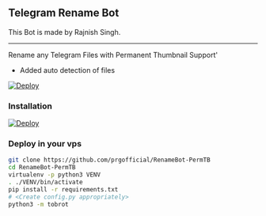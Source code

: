 ## Telegram Rename Bot 

This Bot is made by Rajnish Singh.

---
Rename any Telegram Files with Permanent Thumbnail Support'

* Added auto detection of files

[![Deploy](https://www.herokucdn.com/deploy/button.svg)](https://heroku.com/deploy?template=https://github.com/Skystapper/maybe-different-renamer-repo)

### Installation

[![Deploy](https://www.herokucdn.com/deploy/button.svg)](https://heroku.com/deploy?template=https://github.com/Skystapper/maybe-different-renamer-repo)

### Deploy in your vps
```sh
git clone https://github.com/prgofficial/RenameBot-PermTB
cd RenameBot-PermTB
virtualenv -p python3 VENV
. ./VENV/bin/activate
pip install -r requirements.txt
# <Create config.py appropriately>
python3 -m tobrot
```

